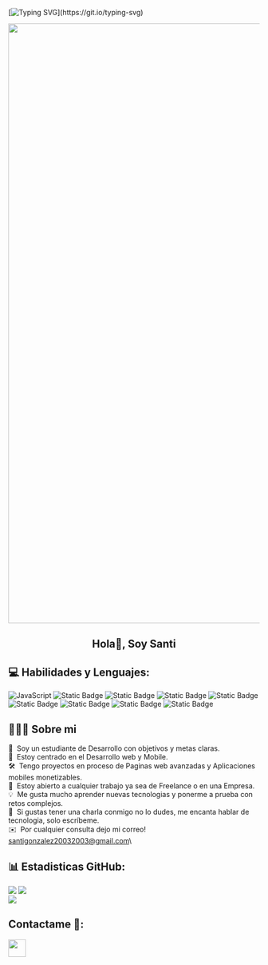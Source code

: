 [![Typing SVG](https://readme-typing-svg.herokuapp.com?multiline=true&width=500&lines=Bienvenid@-A-Mi-Pagina-De-Github!)](https://git.io/typing-svg)



<p align="center">
  <img width="1200" src="assets/241765440-80728820-e06b-4f96-9c9e-9df46f0cc0a5.gif" />
</p>  

<h2 align="center">Hola👋, Soy Santi</h2>


## 💻 Habilidades y Lenguajes:



![JavaScript](https://img.shields.io/badge/JavaScript-3776AB?style=flat-square&logo=JavaScript&logoColor=white)
<img alt="Static Badge" src="https://img.shields.io/badge/HTML-red?style=flat&logo=html5&logoColor=white">
<img alt="Static Badge" src="https://img.shields.io/badge/CSS-green?style=flat&logo=css3&logoColor=white">
<img alt="Static Badge" src="https://img.shields.io/badge/Git-gray?style=flat&logo=git&logoColor=white">
<img alt="Static Badge" src="https://img.shields.io/badge/GitHub-orange?style=flat&logo=github&logoColor=white">
<img alt="Static Badge" src="https://img.shields.io/badge/Sass-pink?style=flat&logo=sass&logoColor=white">
<img alt="Static Badge" src="https://img.shields.io/badge/Tailwind-darkblue?style=flat&logo=tailwindcss&logoColor=white">
<img alt="Static Badge" src="https://img.shields.io/badge/BootStrap-purple?style=flat&logo=bootstrap&logoColor=white">
<img alt="Static Badge" src="https://img.shields.io/badge/ReactJS-blue?style=flat&logo=react&logoColor=white">










## 👨🏻‍💻 Sobre mi

🔭 &nbsp;Soy un estudiante de Desarrollo con objetivos y metas claras.\
🌱 &nbsp;Estoy centrado en el Desarrollo web y Mobile.\
🛠️ &nbsp;Tengo proyectos en proceso de Paginas web avanzadas y Aplicaciones mobiles monetizables.\
💼 &nbsp;Estoy abierto a cualquier trabajo ya sea de Freelance o en una Empresa.\
💡 &nbsp;Me gusta mucho aprender nuevas tecnologias y ponerme a prueba con retos complejos.\
💬 &nbsp;Si gustas tener una charla conmigo no lo dudes, me encanta hablar de tecnologia, solo escríbeme.\
✉️ &nbsp;Por cualquier consulta dejo mi correo! santigonzalez20032003@gmail.com\

<div align="center"> </div>

## 📊 Estadisticas GitHub:

![](https://github-readme-stats.vercel.app/api?username=zantisad&show_icons=true&theme=tokyonight)
![](https://github-readme-streak-stats.herokuapp.com/?user=zantisad&theme=dark&hide_border=false)<br/>
![](https://github-readme-stats.vercel.app/api/top-langs/?username=zantisad&theme=dark&hide_border=false&include_all_commits=true&count_private=true&layout=compact)

## Contactame 👋:

<p>
    <a href="[https://www.linkedin.com/in/lahiru-jayakodi-b912b0217](https://www.linkedin.com/in/santiago-gonzalez-dev/)">
        <img src="https://img.shields.io/badge/linkedin-%230077B5.svg?&style=for-the-badge&logo=linkedin&logoColor=white" height=35>
    </a> 
</p>

